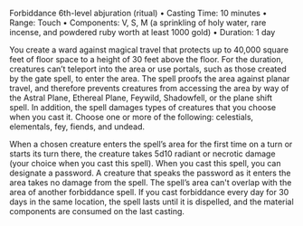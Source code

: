 Forbiddance
6th-level abjuration (ritual)
• Casting Time: 10 minutes
• Range: Touch
• Components: V, S, M (a sprinkling of holy water, rare incense, and powdered ruby worth at least 1000 gold)
• Duration: 1 day 

You create a ward against magical travel that protects up to 40,000 square feet of floor space to a height of 30 feet above the floor. For the duration, creatures can’t teleport into the area or use portals, such as those created by the gate spell, to enter the area. The spell proofs the area against planar travel, and therefore prevents creatures from accessing the area by way of the Astral Plane, Ethereal Plane, Feywild, Shadowfell, or the plane shift spell. In addition, the spell damages types of creatures that you choose when you cast it. Choose one or more of the following: celestials, elementals, fey, fiends, and undead. 

When a chosen creature enters the spell’s area for the first time on a turn or starts its turn there, the creature takes 5d10 radiant or necrotic damage (your choice when you cast this spell). When you cast this spell, you can designate a password. A creature that speaks the password as it enters the area takes no damage from the spell. The spell’s area can't overlap with the area of another forbiddance spell. If you cast forbiddance every day for 30 days in the same location, the spell lasts until it is dispelled, and the material components are consumed on the last casting.